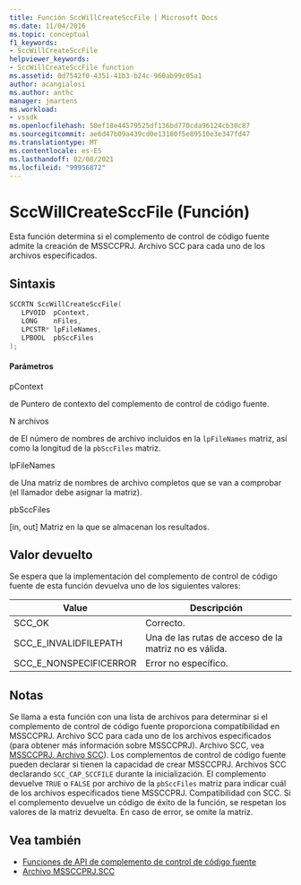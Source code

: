 ```yaml
---
title: Función SccWillCreateSccFile | Microsoft Docs
ms.date: 11/04/2016
ms.topic: conceptual
f1_keywords:
- SccWillCreateSccFile
helpviewer_keywords:
- SccWillCreateSccFile function
ms.assetid: 0d7542f0-4351-41b3-b24c-960ab99c05a1
author: acangialosi
ms.author: anthc
manager: jmartens
ms.workload:
- vssdk
ms.openlocfilehash: 50ef18e44579525df136bd770cda96124cb30c87
ms.sourcegitcommit: ae6d47b09a439cd0e13180f5e89510e3e347fd47
ms.translationtype: MT
ms.contentlocale: es-ES
ms.lasthandoff: 02/08/2021
ms.locfileid: "99956872"
---
```

# <a name="sccwillcreatesccfile-function"></a>SccWillCreateSccFile (Función)
Esta función determina si el complemento de control de código fuente admite la creación de MSSCCPRJ. Archivo SCC para cada uno de los archivos especificados.

## <a name="syntax"></a>Sintaxis

```cpp
SCCRTN SccWillCreateSccFile(
   LPVOID  pContext,
   LONG    nFiles,
   LPCSTR* lpFileNames,
   LPBOOL  pbSccFiles
);
```

#### <a name="parameters"></a>Parámetros
 pContext

de Puntero de contexto del complemento de control de código fuente.

 N archivos

de El número de nombres de archivo incluidos en la `lpFileNames` matriz, así como la longitud de la `pbSccFiles` matriz.

 lpFileNames

de Una matriz de nombres de archivo completos que se van a comprobar (el llamador debe asignar la matriz).

 pbSccFiles

[in, out] Matriz en la que se almacenan los resultados.

## <a name="return-value"></a>Valor devuelto
 Se espera que la implementación del complemento de control de código fuente de esta función devuelva uno de los siguientes valores:

|Value|Descripción|
|-----------|-----------------|
|SCC_OK|Correcto.|
|SCC_E_INVALIDFILEPATH|Una de las rutas de acceso de la matriz no es válida.|
|SCC_E_NONSPECIFICERROR|Error no específico.|

## <a name="remarks"></a>Notas
 Se llama a esta función con una lista de archivos para determinar si el complemento de control de código fuente proporciona compatibilidad en MSSCCPRJ. Archivo SCC para cada uno de los archivos especificados (para obtener más información sobre MSSCCPRJ). Archivo SCC, vea [MSSCCPRJ. Archivo SCC](../extensibility/mssccprj-scc-file.md)). Los complementos de control de código fuente pueden declarar si tienen la capacidad de crear MSSCCPRJ. Archivos SCC declarando `SCC_CAP_SCCFILE` durante la inicialización. El complemento devuelve `TRUE` o `FALSE` por archivo de la `pbSccFiles` matriz para indicar cuál de los archivos especificados tiene MSSCCPRJ. Compatibilidad con SCC. Si el complemento devuelve un código de éxito de la función, se respetan los valores de la matriz devuelta. En caso de error, se omite la matriz.

## <a name="see-also"></a>Vea también
- [Funciones de API de complemento de control de código fuente](../extensibility/source-control-plug-in-api-functions.md)
- [Archivo MSSCCPRJ.SCC](../extensibility/mssccprj-scc-file.md)
